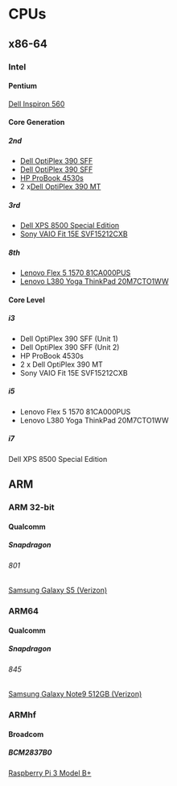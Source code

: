 # CPUs

## x86-64

### Intel

#### Pentium

[Dell Inspiron 560](https://github.com/jdrch/Hardware/blob/master/Dell%20Inspiron%20560.md#cpu)

#### Core Generation

##### 2nd 

* [Dell OptiPlex 390 SFF](https://github.com/jdrch/Hardware/blob/master/Dell%20OptiPlex%20390-1%20SFF.md#cpu)
* [Dell OptiPlex 390 SFF](https://github.com/jdrch/Hardware/blob/master/Dell%20OptiPlex%20390%20SFF.md#cpu)
* [HP ProBook 4530s](https://github.com/jdrch/Hardware/blob/master/HP%20ProBook%204530s.md#cpus#cpu)
* 2 x[Dell OptiPlex 390 MT](https://github.com/jdrch/Hardware/blob/master/Unused.md#unused-pcs)

##### 3rd 

* [Dell XPS 8500 Special Edition](https://github.com/jdrch/Hardware/blob/master/Dell%20XPS%208500%20Special%20Edition.md#cpu)
* [Sony VAIO Fit 15E SVF15212CXB](https://github.com/jdrch/Hardware/blob/master/Sony%20VAIO%20Fit%2015E%20SVF15212CXB.md#cpu)

##### 8th 

* [Lenovo Flex 5 1570 81CA000PUS](https://github.com/jdrch/Hardware/blob/master/Lenovo%20Flex%205%201570%2081CA000PUS.md#cpu)
* [Lenovo L380 Yoga ThinkPad 20M7CTO1WW](https://github.com/jdrch/Hardware/blob/master/Lenovo%20L380%20Yoga%20ThinkPad%2020M7CTO1WW.md#cpus)

#### Core Level

##### i3

* Dell OptiPlex 390 SFF (Unit 1)
* Dell OptiPlex 390 SFF (Unit 2)
* HP ProBook 4530s
* 2 x Dell OptiPlex 390 MT
* Sony VAIO Fit 15E SVF15212CXB

##### i5

* Lenovo Flex 5 1570 81CA000PUS
* Lenovo L380 Yoga ThinkPad 20M7CTO1WW

##### i7

Dell XPS 8500 Special Edition

## ARM

### ARM 32-bit

#### Qualcomm

##### Snapdragon

###### 801 

[Samsung Galaxy S5 (Verizon)](https://github.com/jdrch/Hardware/blob/master/Samsung%20Galaxy%20S5.md#cpu)

### ARM64

#### Qualcomm

##### Snapdragon

###### 845

[Samsung Galaxy Note9 512GB (Verizon)](https://github.com/jdrch/Hardware/blob/master/Samsung%20Galaxy%20Note9.md#cpu)

### ARMhf

#### Broadcom

##### BCM2837B0

[Raspberry Pi 3 Model B+](https://github.com/jdrch/Hardware/blob/master/Raspberry%20Pi%203%20Model%20B%2B.md#cpu)
